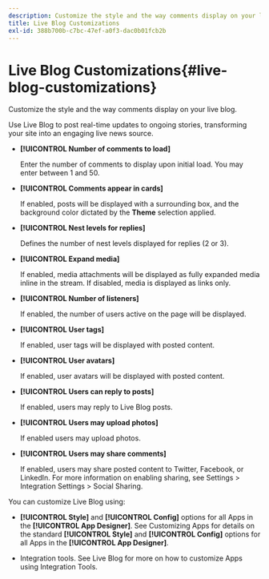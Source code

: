 ```yaml
---
description: Customize the style and the way comments display on your live blog.
title: Live Blog Customizations
exl-id: 388b700b-c7bc-47ef-a0f3-dac0b01fcb2b
---
```

# Live Blog Customizations{#live-blog-customizations}

Customize the style and the way comments display on your live blog.



Use Live Blog to post real-time updates to ongoing stories, transforming your site into an engaging live news source.

* **[!UICONTROL Number of comments to load]**

  Enter the number of comments to display upon initial load. You may enter between 1 and 50.

* **[!UICONTROL Comments appear in cards]**

  If enabled, posts will be displayed with a surrounding box, and the background color dictated by the **Theme** selection applied.

* **[!UICONTROL Nest levels for replies]**

  Defines the number of nest levels displayed for replies (2 or 3).

* **[!UICONTROL Expand media]**

  If enabled, media attachments will be displayed as fully expanded media inline in the stream. If disabled, media is displayed as links only.

* **[!UICONTROL Number of listeners]**

  If enabled, the number of users active on the page will be displayed.

* **[!UICONTROL User tags]**

  If enabled, user tags will be displayed with posted content.

* **[!UICONTROL User avatars]**

  If enabled, user avatars will be displayed with posted content.

* **[!UICONTROL Users can reply to posts]**

  If enabled, users may reply to Live Blog posts.

* **[!UICONTROL Users may upload photos]**

  If enabled users may upload photos.

* **[!UICONTROL Users may share comments]**

  If enabled, users may share posted content to Twitter, Facebook, or LinkedIn. For more information on enabling sharing, see Settings > Integration Settings > Social Sharing.

You can customize Live Blog using:

* **[!UICONTROL Style]** and **[!UICONTROL Config]** options for all Apps in the **[!UICONTROL App Designer]**. See Customizing Apps for details on the standard **[!UICONTROL Style]** and **[!UICONTROL Config]** options for all Apps in the **[!UICONTROL App Designer]**.

* Integration tools. See Live Blog for more on how to customize Apps using Integration Tools.
